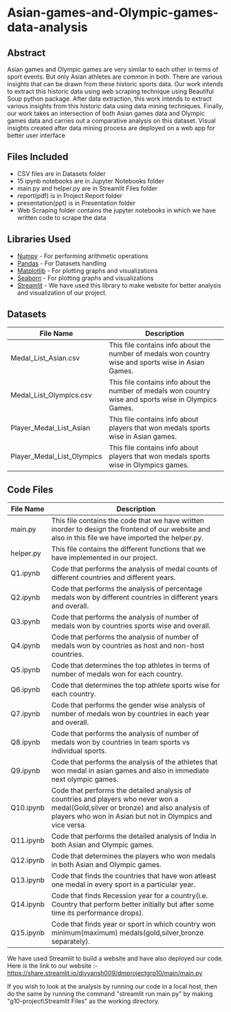 # Asian-games-and-Olympic-games-data-analysis
## Abstract
Asian games and Olympic games are very similar to each other in terms of sport events. But
only Asian athletes are common in both. There are various insights that can be drawn from these
historic sports data. Our work intends to extract this historic data using web scraping technique using
Beautiful Soup python package. After data extraction, this work intends to extract various insights
from this historic data using data mining techniques. Finally, our work takes an intersection of both
Asian games data and Olympic games data and carries out a comparative analysis on this dataset.
Visual insights created after data mining process are deployed on a web app for better user interface

## Files Included
- CSV files are in Datasets folder
- 15 ipynb notebooks are in Jupyter Notebooks folder
- main.py and helper.py are in Streamlit Files folder
- report(pdf) is in Project Report folder
- presentation(ppt) is in Presentation folder
- Web Scraping folder contains the jupyter notebooks in which we have written code to scrape the data

## Libraries Used
- [Numpy] - For performing arithmetic operations
- [Pandas] - For Datasets handling
- [Matplotlib] - For plotting graphs and visualizations
- [Seaborn] - For plotting graphs and visualizations
- [Streamlit] - We have used this library to make website for better analysis and visualization of our project.

## Datasets
| File Name | Description |
| ------ | ------ |
| Medal_List_Asian.csv | This file contains info about the number of medals won country wise and sports wise in Asian Games. |
| Medal_List_Olympics.csv | This file contains info about the number of medals won country wise and sports wise in Olympics Games. |
| Player_Medal_List_Asian | This file contains info about players that won medals sports wise in Asian games. |
| Player_Medal_List_Olympics | This file contains info about players that won medals sports wise in Olympics games. |

## Code Files
| File Name | Description |
| ------ | ------ |
| main.py |This file contains the code that we have written inorder to design the frontend of our website and also in this file we have imported the helper.py. |
| helper.py | This file contains the different functions that we have implemented in our project.|
|Q1.ipynb |Code that performs the analysis of medal counts of different countries and different years. |
|Q2.ipynb |Code that performs the analysis of percentage medals won by different countries in different years and overall. |
|Q3.ipynb |Code that performs the analysis of number of medals won by countries sports wise and overall. |
|Q4.ipynb |Code that performs the analysis of number of medals won by countries as host and non-host countries. |
|Q5.ipynb |Code that determines the top athletes in terms of number of medals won for each country. |
|Q6.ipynb |Code that determines the top athlete sports wise for each country. |
|Q7.ipynb |Code that performs the gender wise analysis of number of medals won by countries in each year and overall. |
|Q8.ipynb |Code that performs the analysis of number of medals won by countries in team sports vs individual sports. |
|Q9.ipynb |Code that performs the analysis of the athletes that won medal in asian games and also in immediate next olympic games. |
|Q10.ipynb |Code that performs the detailed analysis of countries and players who never won a medal(Gold,silver or bronze) and also analysis of players who won in Asian but not in Olympics and vice versa.  |
|Q11.ipynb |Code that performs the detailed analysis of India in both Asian and Olympic games. |
|Q12.ipynb |Code that determines the players who won medals in both Asian and Olympic games. |
|Q13.ipynb | Code that finds the countries that have won atleast one medal in every sport in a particular year.|
|Q14.ipynb |Code that finds Recession year for a country(i.e. Country that perform better initially but after some time its performance drops). |
|Q15.ipynb |Code that finds year or sport in which country won minimum(maximum) medals(gold,silver,bronze separately). |

We have used Streamlit to build a website and have also deployed our code. 
Here is the link to our website :- https://share.streamlit.io/divyansh009/dmprojectgrp10/main/main.py

If you wish to look at the analysis by running our code in a local host, then do the same by running the command "streamlit run main.py" by making 
"g10-project\Streamlit Files" as the working directory.

[Numpy]: <https://numpy.org/>
[Pandas]: <https://pandas.pydata.org/>
[Matplotlib]: <https://matplotlib.org/>
[Seaborn]: <https://seaborn.pydata.org/>
[Streamlit]: <https://streamlit.io/>
